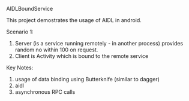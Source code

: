AIDLBoundService


This project demostrates the usage of AIDL in android.


Scenario 1:
1) Server (is a service running remotely - in another process) provides random no within 100 on request.
2) Client is Activity which is bound to the remote service

Key Notes:
1) usage of data binding using Butterknife (similar to dagger)
2) aidl
3) asynchronous RPC calls

